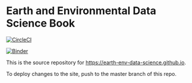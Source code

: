 # Earth and Environmental Data Science Book

[![CircleCI](https://circleci.com/gh/earth-env-data-science/earth-env-data-science-book.svg?style=svg)](https://circleci.com/gh/earth-env-data-science/earth-env-data-science-book)

[![Binder](https://img.shields.io/static/v1.svg?logo=Jupyter&label=Pangeo+Binder&message=GCP+us-central1&color=blue)](https://binder.pangeo.io/v2/gh/earth-env-data-science/earth-env-data-science-book/master)

This is the source repository for <https://earth-env-data-science.github.io>.

To deploy changes to the site, push to the master branch of this repo.
